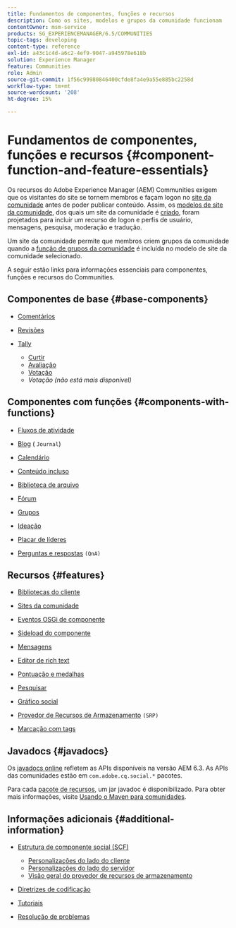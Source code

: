```yaml
---
title: Fundamentos de componentes, funções e recursos
description: Como os sites, modelos e grupos da comunidade funcionam
contentOwner: msm-service
products: SG_EXPERIENCEMANAGER/6.5/COMMUNITIES
topic-tags: developing
content-type: reference
exl-id: a43c1c4d-a6c2-4ef9-9047-a945978e618b
solution: Experience Manager
feature: Communities
role: Admin
source-git-commit: 1f56c99980846400cfde8fa4e9a55e885bc2258d
workflow-type: tm+mt
source-wordcount: '208'
ht-degree: 15%

---
```


# Fundamentos de componentes, funções e recursos  {#component-function-and-feature-essentials}

Os recursos do Adobe Experience Manager (AEM) Communities exigem que os visitantes do site se tornem membros e façam logon no [site da comunidade](overview.md#communitiessites) antes de poder publicar conteúdo. Assim, os [modelos de site da comunidade](sites.md), dos quais um site da comunidade é [criado](sites-console.md), foram projetados para incluir um recurso de logon e perfis de usuário, mensagens, pesquisa, moderação e tradução.

Um site da comunidade permite que membros criem grupos da comunidade quando a [função de grupos da comunidade](functions.md#groups-function) é incluída no modelo de site da comunidade selecionado.

A seguir estão links para informações essenciais para componentes, funções e recursos do Communities.

## Componentes de base {#base-components}

* [Comentários](essentials-comments.md)
* [Revisões](reviews-basics.md)
* [Tally](tally.md)

   * [Curtir](essentials-liking.md)
   * [Avaliação](rating-basics.md)
   * [Votação](essentials-voting.md)
   * *Votação (não está mais disponível)*

## Componentes com funções {#components-with-functions}

* [Fluxos de atividade](essentials-activities.md)
* [Blog](blog-developer-basics.md) ( `Journal`)

* [Calendário](calendar-basics-for-developers.md)
* [Conteúdo incluso](essentials-featured.md)
* [Biblioteca de arquivo](essentials-file-library.md)
* [Fórum](essentials-forum.md)
* [Grupos](essentials-groups.md)
* [Ideação](ideation.md)
* [Placar de líderes](leaderboard.md)
* [Perguntas e respostas](qna-essentials.md) `(QnA)`

## Recursos {#features}

* [Bibliotecas do cliente](clientlibs.md)
* [Sites da comunidade](sites-for-developers.md)
* [Eventos OSGi de componente](events.md)
* [Sideload do componente](sideloading.md)
* [Mensagens](essentials-messaging.md)
* [Editor de rich text](rte.md)
* [Pontuação e medalhas](configure-scoring.md)
* [Pesquisar](search-implementation.md)
* [Gráfico social](essentials-socialgraph.md)
* [Provedor de Recursos de Armazenamento](srp-and-ugc.md) `(SRP)`

* [Marcação com tags](tag.md)

## Javadocs {#javadocs}

Os [javadocs online](../../help/sites-developing/reference-materials.md) refletem as APIs disponíveis na versão AEM 6.3.
As APIs das comunidades estão em `com.adobe.cq.social.*` pacotes.

Para cada [pacote de recursos](deploy-communities.md#latestfeaturepack), um jar javadoc é disponibilizado. Para obter mais informações, visite [Usando o Maven para comunidades](maven.md#javadocs).

## Informações adicionais {#additional-information}

* [Estrutura de componente social (SCF)](scf.md)

   * [Personalizações do lado do cliente](client-customize.md)
   * [Personalizações do lado do servidor](server-customize.md)
   * [Visão geral do provedor de recursos de armazenamento](srp.md)

* [Diretrizes de codificação](code-guide.md)
* [Tutoriais](tutorials.md)
* [Resolução de problemas](troubleshooting.md)

